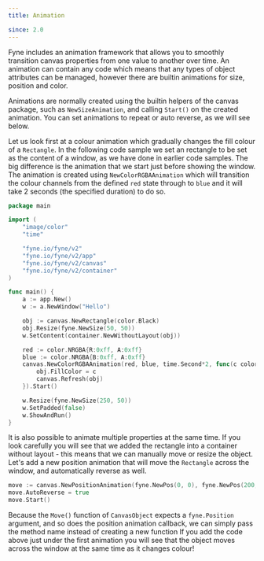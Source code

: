 ```yaml
---
title: Animation

since: 2.0
---
```


Fyne includes an animation framework that allows you to smoothly transition canvas properties from
one value to another over time. An animation can contain any code which means that any types of object
attributes can be managed, however there are builtin animations for size, position and color.

Animations are normally created using the builtin helpers of the canvas package, such as `NewSizeAnimation`,
and calling `Start()` on the created animation. You can set animations to repeat or auto reverse, as we will see below.

Let us look first at a colour animation which gradually changes the fill colour of a `Rectangle`.
In the following code sample we set an rectangle to be set as the content of a window, as we have done in earlier code
samples. The big difference is the animation that we start just before showing the window.
The animation is created using `NewColorRGBAAnimation` which will transition the colour channels from the defined
`red` state through to `blue` and it will take 2 seconds (the specified duration) to do so.

```go
package main

import (
	"image/color"
	"time"

	"fyne.io/fyne/v2"
	"fyne.io/fyne/v2/app"
	"fyne.io/fyne/v2/canvas"
	"fyne.io/fyne/v2/container"
)

func main() {
	a := app.New()
	w := a.NewWindow("Hello")

	obj := canvas.NewRectangle(color.Black)
	obj.Resize(fyne.NewSize(50, 50))
	w.SetContent(container.NewWithoutLayout(obj))

	red := color.NRGBA{R:0xff, A:0xff}
	blue := color.NRGBA{B:0xff, A:0xff}
	canvas.NewColorRGBAAnimation(red, blue, time.Second*2, func(c color.Color) {
		obj.FillColor = c
		canvas.Refresh(obj)
	}).Start()

	w.Resize(fyne.NewSize(250, 50))
	w.SetPadded(false)
	w.ShowAndRun()
}
```

It is also possible to animate multiple properties at the same time. If you look carefully you will see that we
added the rectangle into a container without layout - this means that we can manually move or resize the object.
Let's add a new position animation that will move the `Rectangle` across the window, and automatically reverse as well.

```go
move := canvas.NewPositionAnimation(fyne.NewPos(0, 0), fyne.NewPos(200, 0), time.Second, obj.Move)
move.AutoReverse = true
move.Start()
```

Because the `Move()` function of `CanvasObject` expects a `fyne.Position` argument, and so does the position
animation callback, we can simply pass the method name instead of creating a new function
If you add the code above just under the first animation you will see that the object moves across the window
at the same time as it changes colour!